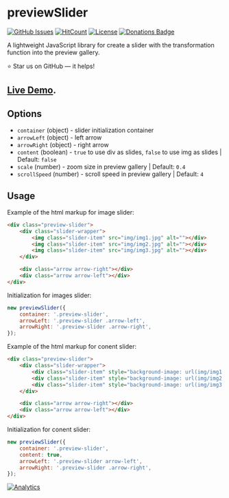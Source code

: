 # previewSlider

[![GitHub Issues](https://img.shields.io/badge/contributions-welcome-brightgreen.svg?style=flat)](https://github.com/alikinvv/preview-slider/issues)  [![HitCount](http://hits.dwyl.com/alikinvv/preview-slider.svg)](http://hits.dwyl.com/alikinvv/preview-slider)  [![License](https://img.shields.io/badge/license-MIT-blue.svg)](https://opensource.org/licenses/MIT)  [![Donations Badge](https://yourdonation.rocks/images/badge.svg)](https://www.paypal.me/alikinvv)

A lightweight JavaScript library for create a slider with the transformation function into the preview gallery.

:star: Star us on GitHub — it helps!

## [Live Demo](https://alikinvv.github.io/preview-slider/demo).

## Options
 - `container` (object) - slider initialization container 
 - `arrowLeft` (object) - left arrow
 - `arrowRight` (object) - right arrow
 - `content` (boolean) - `true` to use div as slides, `false` to use img as slides | Default: `false`
 - `scale` (number) - zoom size in preview gallery | Default: `0.4`
 - `scrollSpeed` (number) - scroll speed in preview gallery | Default: `4`

## Usage

Example of the html markup for image slider:

```html
<div class="preview-slider">
    <div class="slider-wrapper">
        <img class="slider-item" src="img/img1.jpg" alt=""></div>
        <img class="slider-item" src="img/img2.jpg" alt=""></div>
        <img class="slider-item" src="img/img3.jpg" alt=""></div>
    </div>

    <div class="arrow arrow-right"></div>
    <div class="arrow arrow-left"></div>
</div>
```

Initialization for images slider:

```js
new previewSlider({
    container: '.preview-slider',
    arrowLeft: '.preview-slider .arrow-left',
    arrowRight: '.preview-slider .arrow-right',
});
```

Example of the html markup for conent slider:

```html
<div class="preview-slider">
    <div class="slider-wrapper">
        <div class="slider-item" style="background-image: url(img/img1.jpg)"></div>
        <div class="slider-item" style="background-image: url(img/img2.jpg)"></div>
        <div class="slider-item" style="background-image: url(img/img3.jpg)"></div>
    </div>

    <div class="arrow arrow-right"></div>
    <div class="arrow arrow-left"></div>
</div>
```

Initialization for conent slider:

```js
new previewSlider({
    container: '.preview-slider',
    content: true,
    arrowLeft: '.preview-slider arrow-left',
    arrowRight: '.preview-slider .arrow-right',
});
```


[![Analytics](https://ga-beacon.appspot.com/UA-31485994-5/preview-slider-repo)](https://github.com/alikinvv/preview-slider)
